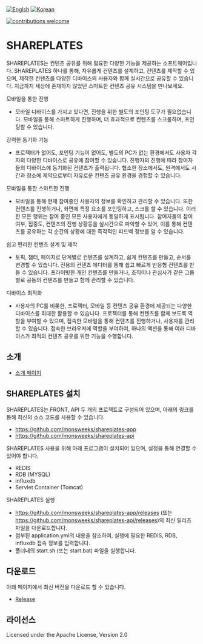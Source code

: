 [![Englsh](https://img.shields.io/badge/language-English-orange.svg)](README.md) [![Korean](https://img.shields.io/badge/language-Korean-blue.svg)](README_kr.md)

[![contributions welcome](https://img.shields.io/badge/contributions-welcome-brightgreen.svg?style=flat)](https://github.com/monsweeks/shareplates-app/issues)

# SHAREPLATES
SHAREPLATES는 컨텐츠 공유를 위해 필요한 다양한 기능을 제공하는 소프트웨어입니다. SHAREPLATES 하나를 통해, 자유롭게 컨텐츠를 설계하고, 컨텐츠를 제작할 수 있으며, 제작한 컨텐츠를 다양한 디바이스의 사용자와 함께 실시간으로 공유할 수 있습니다. 지금까지 세상에 존재하지 않았던 스마트한 컨텐츠 공유 시스템을 만나보세요.
 
모바일을 통한 진행
- 모바일 디바이스를 가지고 있다면, 진행을 위한 별도의 포인팅 도구가 필요없습니다. 모바일을 통해 스마트하게 진행하며, 더 효과적으로 컨텐츠를 스크롤하며, 포인팅할 수 있습니다.

강력한 동기화 기능
- 프로젝터가 없어도, 포인팅 기능이 없어도, 별도의 PC가 없는 환경에서도 사용자 각자의 다양한 디바이스로 공유에 참여할 수 있습니다. 진행자의 진행에 따라 참여자들의 디바이스에 동기화된 컨텐츠가 출력됩니다. 협소한 장소에서도, 원격에서도 시간과 장소에 제약으로부터 자유로운 컨텐츠 공유 환경을 경험할 수 있습니다.
   
모바일을 통한 스마트한 진행
- 모바일을 통해 현재 참여중인 사용자의 정보를 확인하고 관리할 수 있습니다. 또한 컨텐츠를 진행하거나, 화면에 특정 요소를 포인팅하고, 스크롤 할 수 있습니다. 이러한 모든 행위는 참여 중인 모든 사용자에게 동일하게 표시됩니다. 참여자들의 참여 여부, 집중도, 컨텐츠의 진행 상황등을 실시간으로 파악할 수 있어, 이를 통해 컨텐츠를 공유하는 각 순간의 상황에 대한 즉각적인 피드백 정보를 알 수 있습니다.
  
쉽고 편리한 컨텐츠 설계 및 제작
- 토픽, 챕터, 페이지로 단계별로 컨텐츠를 설계하고, 쉽게 컨텐츠를 만들고, 순서를 변경할 수 있습니다. 전용의 컨텐츠 에디터를 통해 쉽고 빠르게 반응형 컨텐츠를 만들 수 있습니다. 프라이빗한 개인 컨텐츠를 만들거나, 조직이나 관심사가 같은 그룹별로 공동의 컨텐츠를 만들고 함께 관리할 수 있습니다.

디바이스 최적화
- 사용자의 PC를 비롯한, 프로젝터, 모바일 등 컨텐츠 공유 환경에 제공되는 다양한 디바이스를 최대한 활용할 수 있습니다. 프로젝터를 통해 컨텐츠를 함께 보도록 역할을 부여할 수 있으며, 접속한 모바일을 통해 컨텐츠를 진행하거나, 사용자를 관리할 수 있습니다. 접속한 브라우저에 역할을 부여하여, 하나의 액션을 통해 여러 디바이스가 최적의 컨텐츠 공유를 위한 기능을 수행합니다.

## 소개
- [소개 페이지](https://monsweeks.github.io/shareplates-app/)

## SHAREPLATES 설치
SHAREPLATES는 FRONT, API 두 개의 프로젝트로 구성되어 있으며, 아래의 링크를 통해 최신의 소스 코드를 사용할 수 있습니다.
 - https://github.com/monsweeks/shareplates-app
 - https://github.com/monsweeks/shareplates-api

SHAREPLATES 사용을 위해 아래 프로그램이 설치되어 있으며, 설정을 통해 연결할 수 있어야 합니다.
 - REDIS
 - RDB (MYSQL)
 - influxdb
 - Servlet Container (Tomcat)

SHAREPLATES 실행 
  - https://github.com/monsweeks/shareplates-app/releases (또는 https://github.com/monsweeks/shareplates-api/releases)의 최신 릴리즈 파일을 다운로드합니다.
  - 첨부된 application.yml의 내용을 참조하여, 실행에 필요한 REDIS, RDB, influxdb 접속 정보를 입력합니다.
  - 폴더내의 start.sh (또는 start.bat) 파일을 실행합니다.
    
## 다운로드
아래 페이지에서 최신 버전을 다운로드 할 수 있습니다.
- [Release](https://github.com/monsweeks/shareplates-app/releases/)

## 라이선스
Licensed under the Apache License, Version 2.0
